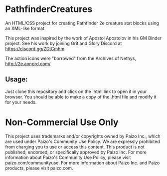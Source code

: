 # PathfinderCreatures

An HTML/CSS project for creating Pathfinder 2e creature stat blocks using an XML-like format

This project was inspired by the work of Apostol Apostolov in his GM Binder project.
See his work by joining Grit and Glory Discord at https://discord.gg/ZDtCmhm

The action icons were "borrowed" from the Archives of Nethys, http://2e.aonprd.com/

## Usage:

Just clone this repository and click on the .html link to open it in your browser.
You should be able to make a copy of the .html file and modify it for your needs.

# Non-Commercial Use Only

This project uses trademarks and/or copyrights owned by Paizo Inc., which are used under Paizo's Community Use Policy. We are expressly prohibited from charging you to use or access this content. This product is not published, endorsed, or specifically approved by Paizo Inc. For more information about Paizo's Community Use Policy, please visit paizo.com/communityuse. For more information about Paizo Inc. and Paizo products, please visit paizo.com.

